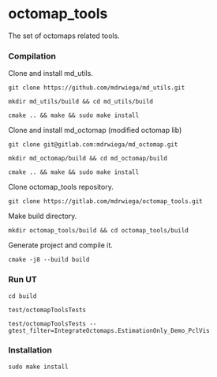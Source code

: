 # octomap_tools

The set of octomaps related tools.

### Compilation

Clone and install md\_utils.

`git clone https://github.com/mdrwiega/md_utils.git`

`mkdir md_utils/build && cd md_utils/build`

`cmake .. && make && sudo make install`

Clone and install md\_octomap (modified octomap lib)

`git clone git@gitlab.com:mdrwiega/md_octomap.git`

`mkdir md_octomap/build && cd md_octomap/build`

`cmake .. && make && sudo make install`


Clone octomap_tools repository.

`git clone https://gitlab.com/mdrwiega/octomap_tools.git`

Make build directory.

`mkdir octomap_tools/build && cd octomap_tools/build`
  
Generate project and compile it.

`cmake -j8 --build build`

### Run UT

	cd build

	test/octomapToolsTests

	test/octomapToolsTests --gtest_filter=IntegrateOctomaps.EstimationOnly_Demo_PclVis


### Installation

`sudo make install`
